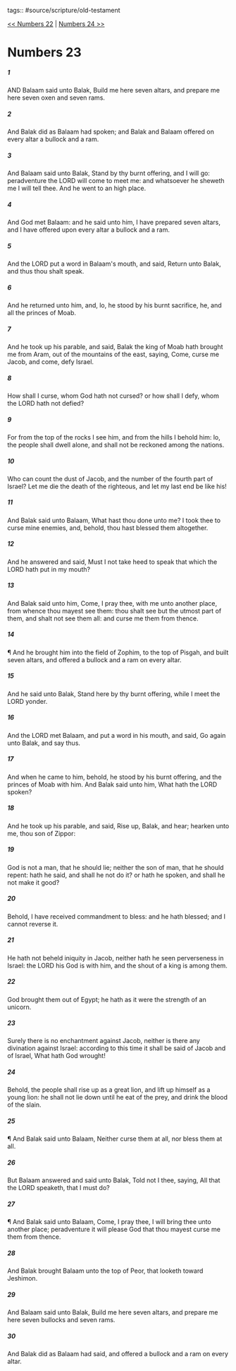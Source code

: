 tags:: #source/scripture/old-testament

[<< Numbers 22](source/scripture/old-testament/04_Numbers/Numbers_22.md) | [Numbers 24 >>](source/scripture/old-testament/04_Numbers/Numbers_24.md)

# Numbers 23

##### 1

AND Balaam said unto Balak, Build me here seven altars, and prepare me here seven oxen and seven rams.

##### 2

And Balak did as Balaam had spoken; and Balak and Balaam offered on every altar a bullock and a ram.

##### 3

And Balaam said unto Balak, Stand by thy burnt offering, and I will go: peradventure the LORD will come to meet me: and whatsoever he sheweth me I will tell thee. And he went to an high place.

##### 4

And God met Balaam: and he said unto him, I have prepared seven altars, and I have offered upon every altar a bullock and a ram.

##### 5

And the LORD put a word in Balaam's mouth, and said, Return unto Balak, and thus thou shalt speak.

##### 6

And he returned unto him, and, lo, he stood by his burnt sacrifice, he, and all the princes of Moab.

##### 7

And he took up his parable, and said, Balak the king of Moab hath brought me from Aram, out of the mountains of the east, saying, Come, curse me Jacob, and come, defy Israel.

##### 8

How shall I curse, whom God hath not cursed? or how shall I defy, whom the LORD hath not defied?

##### 9

For from the top of the rocks I see him, and from the hills I behold him: lo, the people shall dwell alone, and shall not be reckoned among the nations.

##### 10

Who can count the dust of Jacob, and the number of the fourth part of Israel? Let me die the death of the righteous, and let my last end be like his!

##### 11

And Balak said unto Balaam, What hast thou done unto me? I took thee to curse mine enemies, and, behold, thou hast blessed them altogether.

##### 12

And he answered and said, Must I not take heed to speak that which the LORD hath put in my mouth?

##### 13

And Balak said unto him, Come, I pray thee, with me unto another place, from whence thou mayest see them: thou shalt see but the utmost part of them, and shalt not see them all: and curse me them from thence.

##### 14

¶ And he brought him into the field of Zophim, to the top of Pisgah, and built seven altars, and offered a bullock and a ram on every altar.

##### 15

And he said unto Balak, Stand here by thy burnt offering, while I meet the LORD yonder.

##### 16

And the LORD met Balaam, and put a word in his mouth, and said, Go again unto Balak, and say thus.

##### 17

And when he came to him, behold, he stood by his burnt offering, and the princes of Moab with him. And Balak said unto him, What hath the LORD spoken?

##### 18

And he took up his parable, and said, Rise up, Balak, and hear; hearken unto me, thou son of Zippor:

##### 19

God is not a man, that he should lie; neither the son of man, that he should repent: hath he said, and shall he not do it? or hath he spoken, and shall he not make it good?

##### 20

Behold, I have received commandment to bless: and he hath blessed; and I cannot reverse it.

##### 21

He hath not beheld iniquity in Jacob, neither hath he seen perverseness in Israel: the LORD his God is with him, and the shout of a king is among them.

##### 22

God brought them out of Egypt; he hath as it were the strength of an unicorn.

##### 23

Surely there is no enchantment against Jacob, neither is there any divination against Israel: according to this time it shall be said of Jacob and of Israel, What hath God wrought!

##### 24

Behold, the people shall rise up as a great lion, and lift up himself as a young lion: he shall not lie down until he eat of the prey, and drink the blood of the slain.

##### 25

¶ And Balak said unto Balaam, Neither curse them at all, nor bless them at all.

##### 26

But Balaam answered and said unto Balak, Told not I thee, saying, All that the LORD speaketh, that I must do?

##### 27

¶ And Balak said unto Balaam, Come, I pray thee, I will bring thee unto another place; peradventure it will please God that thou mayest curse me them from thence.

##### 28

And Balak brought Balaam unto the top of Peor, that looketh toward Jeshimon.

##### 29

And Balaam said unto Balak, Build me here seven altars, and prepare me here seven bullocks and seven rams.

##### 30

And Balak did as Balaam had said, and offered a bullock and a ram on every altar.
